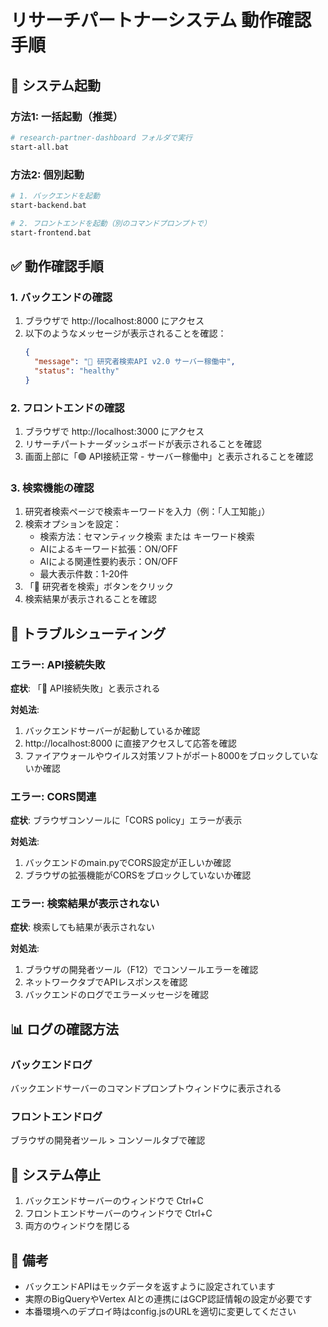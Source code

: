 # リサーチパートナーシステム 動作確認手順

## 🚀 システム起動

### 方法1: 一括起動（推奨）
```bash
# research-partner-dashboard フォルダで実行
start-all.bat
```

### 方法2: 個別起動
```bash
# 1. バックエンドを起動
start-backend.bat

# 2. フロントエンドを起動（別のコマンドプロンプトで）
start-frontend.bat
```

## ✅ 動作確認手順

### 1. バックエンドの確認
1. ブラウザで http://localhost:8000 にアクセス
2. 以下のようなメッセージが表示されることを確認：
   ```json
   {
     "message": "🚀 研究者検索API v2.0 サーバー稼働中",
     "status": "healthy"
   }
   ```

### 2. フロントエンドの確認
1. ブラウザで http://localhost:3000 にアクセス
2. リサーチパートナーダッシュボードが表示されることを確認
3. 画面上部に「🟢 API接続正常 - サーバー稼働中」と表示されることを確認

### 3. 検索機能の確認
1. 研究者検索ページで検索キーワードを入力（例：「人工知能」）
2. 検索オプションを設定：
   - 検索方法：セマンティック検索 または キーワード検索
   - AIによるキーワード拡張：ON/OFF
   - AIによる関連性要約表示：ON/OFF
   - 最大表示件数：1-20件
3. 「🚀 研究者を検索」ボタンをクリック
4. 検索結果が表示されることを確認

## 🔧 トラブルシューティング

### エラー: API接続失敗
**症状**: 「🔴 API接続失敗」と表示される

**対処法**:
1. バックエンドサーバーが起動しているか確認
2. http://localhost:8000 に直接アクセスして応答を確認
3. ファイアウォールやウイルス対策ソフトがポート8000をブロックしていないか確認

### エラー: CORS関連
**症状**: ブラウザコンソールに「CORS policy」エラーが表示

**対処法**:
1. バックエンドのmain.pyでCORS設定が正しいか確認
2. ブラウザの拡張機能がCORSをブロックしていないか確認

### エラー: 検索結果が表示されない
**症状**: 検索しても結果が表示されない

**対処法**:
1. ブラウザの開発者ツール（F12）でコンソールエラーを確認
2. ネットワークタブでAPIレスポンスを確認
3. バックエンドのログでエラーメッセージを確認

## 📊 ログの確認方法

### バックエンドログ
バックエンドサーバーのコマンドプロンプトウィンドウに表示される

### フロントエンドログ
ブラウザの開発者ツール > コンソールタブで確認

## 🛑 システム停止

1. バックエンドサーバーのウィンドウで Ctrl+C
2. フロントエンドサーバーのウィンドウで Ctrl+C
3. 両方のウィンドウを閉じる

## 📝 備考

- バックエンドAPIはモックデータを返すように設定されています
- 実際のBigQueryやVertex AIとの連携にはGCP認証情報の設定が必要です
- 本番環境へのデプロイ時はconfig.jsのURLを適切に変更してください
